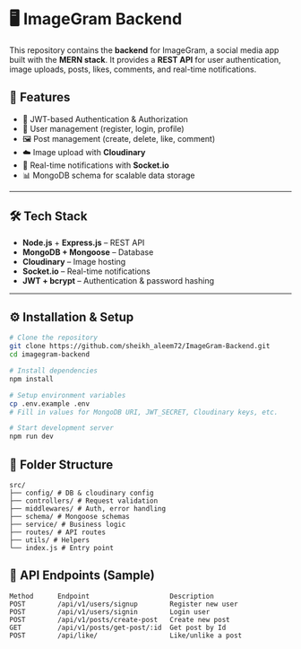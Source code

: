 # 🖥️ ImageGram Backend

This repository contains the **backend** for ImageGram, a social media app built with the **MERN stack**.
It provides a **REST API** for user authentication, image uploads, posts, likes, comments, and real-time notifications.

## 🚀 Features

- 🔐 JWT-based Authentication & Authorization
- 👤 User management (register, login, profile)
- 🖼️ Post management (create, delete, like, comment)
- ☁️ Image upload with **Cloudinary**
- 🔔 Real-time notifications with **Socket.io**
- 📊 MongoDB schema for scalable data storage

---

## 🛠️ Tech Stack

- **Node.js** + **Express.js** – REST API
- **MongoDB + Mongoose** – Database
- **Cloudinary** – Image hosting
- **Socket.io** – Real-time notifications
- **JWT + bcrypt** – Authentication & password hashing

---

## ⚙️ Installation & Setup

```bash
# Clone the repository
git clone https://github.com/sheikh_aleem72/ImageGram-Backend.git
cd imagegram-backend

# Install dependencies
npm install

# Setup environment variables
cp .env.example .env
# Fill in values for MongoDB URI, JWT_SECRET, Cloudinary keys, etc.

# Start development server
npm run dev
```

## 📂 Folder Structure

```
src/
├── config/ # DB & cloudinary config
├── controllers/ # Request validation
├── middlewares/ # Auth, error handling
├── schema/ # Mongoose schemas
├── service/ # Business logic
├── routes/ # API routes
├── utils/ # Helpers
└── index.js # Entry point

```

## 📡 API Endpoints (Sample)

```
Method      Endpoint                    Description
POST        /api/v1/users/signup        Register new user
POST        /api/v1/users/signin        Login user
POST        /api/v1/posts/create-post   Create new post
GET         /api/v1/posts/get-post/:id  Get post by Id
POST        /api/like/                  Like/unlike a post
```
